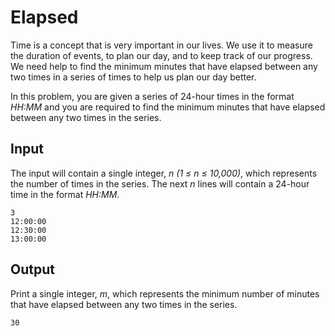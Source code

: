 # Elapsed

Time is a concept that is very important in our lives. We use it to measure the duration of events, to plan our day, and to keep track of our progress. We need help to find the minimum minutes that have elapsed between any two times in a series of times to help us plan our day better.

In this problem, you are given a series of 24-hour times in the format _HH:MM_ and you are required to find the minimum minutes that have elapsed between any two times in the series.

## Input

The input will contain a single integer, _n (1 ≤ n ≤ 10,000)_, which represents the number of times in the series. The next _n_ lines will contain a 24-hour time in the format _HH:MM_.

```
3
12:00:00
12:30:00
13:00:00
```

## Output

Print a single integer, _m_, which represents the minimum number of minutes that have elapsed between any two times in the series.

```
30
```
